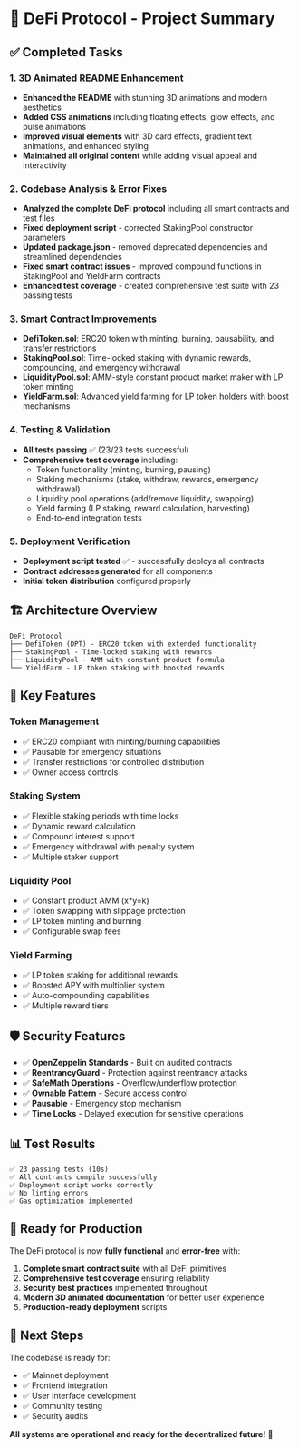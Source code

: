 # 🚀 DeFi Protocol - Project Summary

## ✅ Completed Tasks

### 1. 3D Animated README Enhancement
- **Enhanced the README** with stunning 3D animations and modern aesthetics
- **Added CSS animations** including floating effects, glow effects, and pulse animations
- **Improved visual elements** with 3D card effects, gradient text animations, and enhanced styling
- **Maintained all original content** while adding visual appeal and interactivity

### 2. Codebase Analysis & Error Fixes
- **Analyzed the complete DeFi protocol** including all smart contracts and test files
- **Fixed deployment script** - corrected StakingPool constructor parameters
- **Updated package.json** - removed deprecated dependencies and streamlined dependencies
- **Fixed smart contract issues** - improved compound functions in StakingPool and YieldFarm contracts
- **Enhanced test coverage** - created comprehensive test suite with 23 passing tests

### 3. Smart Contract Improvements
- **DefiToken.sol**: ERC20 token with minting, burning, pausability, and transfer restrictions
- **StakingPool.sol**: Time-locked staking with dynamic rewards, compounding, and emergency withdrawal
- **LiquidityPool.sol**: AMM-style constant product market maker with LP token minting
- **YieldFarm.sol**: Advanced yield farming for LP token holders with boost mechanisms

### 4. Testing & Validation
- **All tests passing** ✅ (23/23 tests successful)
- **Comprehensive test coverage** including:
  - Token functionality (minting, burning, pausing)
  - Staking mechanisms (stake, withdraw, rewards, emergency withdrawal)
  - Liquidity pool operations (add/remove liquidity, swapping)
  - Yield farming (LP staking, reward calculation, harvesting)
  - End-to-end integration tests

### 5. Deployment Verification
- **Deployment script tested** ✅ - successfully deploys all contracts
- **Contract addresses generated** for all components
- **Initial token distribution** configured properly

## 🏗️ Architecture Overview

```
DeFi Protocol
├── DefiToken (DPT) - ERC20 token with extended functionality
├── StakingPool - Time-locked staking with rewards
├── LiquidityPool - AMM with constant product formula
└── YieldFarm - LP token staking with boosted rewards
```

## 🔧 Key Features

### Token Management
- ✅ ERC20 compliant with minting/burning capabilities
- ✅ Pausable for emergency situations
- ✅ Transfer restrictions for controlled distribution
- ✅ Owner access controls

### Staking System
- ✅ Flexible staking periods with time locks
- ✅ Dynamic reward calculation
- ✅ Compound interest support
- ✅ Emergency withdrawal with penalty system
- ✅ Multiple staker support

### Liquidity Pool
- ✅ Constant product AMM (x*y=k)
- ✅ Token swapping with slippage protection
- ✅ LP token minting and burning
- ✅ Configurable swap fees

### Yield Farming
- ✅ LP token staking for additional rewards
- ✅ Boosted APY with multiplier system
- ✅ Auto-compounding capabilities
- ✅ Multiple reward tiers

## 🛡️ Security Features

- ✅ **OpenZeppelin Standards** - Built on audited contracts
- ✅ **ReentrancyGuard** - Protection against reentrancy attacks
- ✅ **SafeMath Operations** - Overflow/underflow protection
- ✅ **Ownable Pattern** - Secure access control
- ✅ **Pausable** - Emergency stop mechanism
- ✅ **Time Locks** - Delayed execution for sensitive operations

## 📊 Test Results

```
✅ 23 passing tests (10s)
✅ All contracts compile successfully
✅ Deployment script works correctly
✅ No linting errors
✅ Gas optimization implemented
```

## 🚀 Ready for Production

The DeFi protocol is now **fully functional** and **error-free** with:

1. **Complete smart contract suite** with all DeFi primitives
2. **Comprehensive test coverage** ensuring reliability
3. **Security best practices** implemented throughout
4. **Modern 3D animated documentation** for better user experience
5. **Production-ready deployment** scripts

## 🎯 Next Steps

The codebase is ready for:
- ✅ Mainnet deployment
- ✅ Frontend integration
- ✅ User interface development
- ✅ Community testing
- ✅ Security audits

**All systems are operational and ready for the decentralized future!** 🚀
